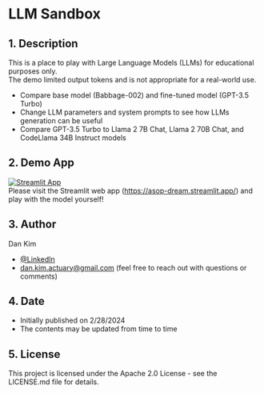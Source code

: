 # LLM Sandbox
## 1. Description
This is a place to play with Large Language Models (LLMs) for educational purposes only.  
The demo limited output tokens and is not appropriate for a real-world use.
- Compare base model (Babbage-002) and fine-tuned model (GPT-3.5 Turbo)
- Change LLM parameters and system prompts to see how LLMs generation can be useful
- Compare GPT-3.5 Turbo to Llama 2 7B Chat, Llama 2 70B Chat, and CodeLlama 34B Instruct models 

## 2. Demo App
[![Streamlit App](https://static.streamlit.io/badges/streamlit_badge_black_white.svg)](https://asop-dream.streamlit.app/)  
Please visit the Streamlit web app (https://asop-dream.streamlit.app/) and play with the model yourself!

## 3. Author
Dan Kim 

- [@LinkedIn](https://www.linkedin.com/in/dan-kim-4aaa4b36/)
- dan.kim.actuary@gmail.com (feel free to reach out with questions or comments)

## 4. Date
- Initially published on 2/28/2024
- The contents may be updated from time to time
  
## 5. License
This project is licensed under the Apache 2.0 License - see the LICENSE.md file for details.

